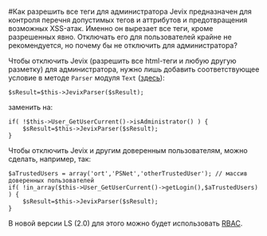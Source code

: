 #Как разрешить все теги для администратора
Jevix предназначен для контроля перечня допустимых тегов и аттрибутов и предотвращения возможных XSS-атак. Именно он вырезает все теги, кроме разрешенных явно. Отключать его для пользователей крайне не рекомендуется, но почему бы не отключить для администратора?

Чтобы отключить Jevix (разрешить все html-теги и любую другую разметку) для администратора, нужно лишь добавить соответствующее условие в методе `Parser` модуля `Text` ([здесь][1]):

~~~
$sResult=$this->JevixParser($sResult);
~~~
заменить на:
~~~
if( !$this->User_GetUserCurrent()->isAdministrator() ) {
	$sResult=$this->JevixParser($sResult);
}
~~~
Чтобы отключить Jevix и другим доверенным пользователям, можно сделать, например, так:
~~~
$aTrustedUsers = array('ort','PSNet','otherTrustedUser'); // массив доверенных пользователей
if( !in_array($this->User_GetUserCurrent()->getLogin(),$aTrustedUsers) ) {
	$sResult=$this->JevixParser($sResult);
}
~~~
В новой версии LS (2.0) для этого можно будет использовать [RBAC][2].

[1]: https://github.com/livestreet/livestreet/blob/1.0.3-replication/engine/modules/text/Text.class.php#L149
[2]: http://livestreet.ru/blog/dev_documentation/17378.html